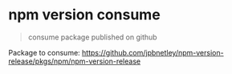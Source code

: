 # npm version consume
> consume package published on github

Package to consume: https://github.com/jpbnetley/npm-version-release/pkgs/npm/npm-version-release